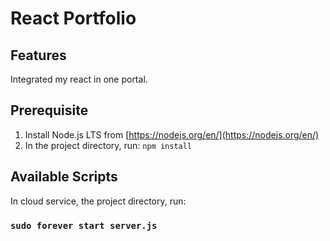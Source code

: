 # **React Portfolio**

## Features
Integrated my react in one portal.

## Prerequisite
1. Install Node.js LTS from [https://nodejs.org/en/](https://nodejs.org/en/)
2. In the project directory, run: `npm install`

## Available Scripts

In cloud service, the project directory, run:
### `sudo forever start server.js`

